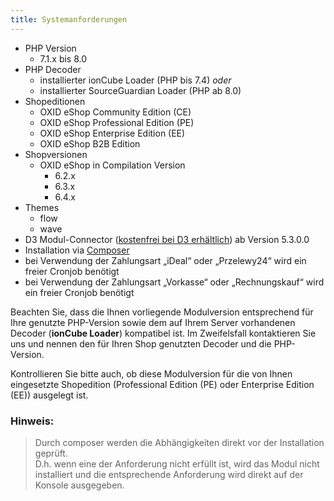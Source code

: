 ```yaml
---
title: Systemanforderungen
---
```


* PHP Version
    * 7.1.x bis 8.0
* PHP Decoder
    * installierter ionCube Loader (PHP bis 7.4) *oder*
    * installierter SourceGuardian Loader (PHP ab 8.0)
* Shopeditionen
    * OXID eShop Community Edition (CE)
    * OXID eShop Professional Edition (PE)
    * OXID eShop Enterprise Edition (EE)
    * OXID eShop B2B Edition
* Shopversionen
    * OXID eShop in Compilation Version 
        * 6.2.x
        * 6.3.x
        * 6.4.x
* Themes
    * flow
    * wave
* D3 Modul-Connector ([kostenfrei bei D3 erhältlich](https://www.oxidmodule.com/connector/)) ab Version 5.3.0.0 
* Installation via [Composer](https://getcomposer.org)
* bei Verwendung der Zahlungsart „iDeal“ oder „Przelewy24“ wird ein freier Cronjob benötigt
* bei Verwendung der Zahlungsart „Vorkasse“ oder „Rechnungskauf“ wird ein freier Cronjob benötigt

Beachten Sie, dass die Ihnen vorliegende Modulversion entsprechend für Ihre genutzte PHP-Version sowie dem auf Ihrem Server vorhandenen Decoder (**ionCube Loader**) kompatibel ist. Im Zweifelsfall kontaktieren Sie uns und nennen den für Ihren Shop genutzten Decoder und die PHP-Version.

Kontrollieren Sie bitte auch, ob diese Modulversion für die von Ihnen eingesetzte Shopedition (Professional Edition (PE) oder Enterprise Edition (EE)) ausgelegt ist. 

### Hinweis:
> Durch composer werden die Abhängigkeiten direkt vor der Installation geprüft.  
> D.h. wenn eine der Anforderung nicht erfüllt ist, wird das Modul nicht installiert und die entsprechende Anforderung wird direkt auf der Konsole ausgegeben.

